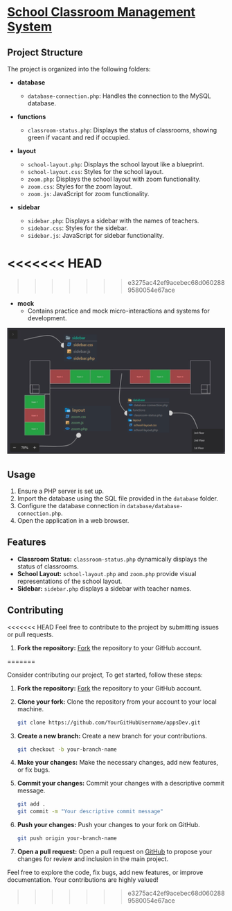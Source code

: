 # [School Classroom Management System](https://github.com/Jgarette0/appsDev)

## Project Structure

The project is organized into the following folders:

- **database**
  - `database-connection.php`: Handles the connection to the MySQL database.

- **functions**
  - `classroom-status.php`: Displays the status of classrooms, showing green if vacant and red if occupied.

- **layout**
  - `school-layout.php`: Displays the school layout like a blueprint.
  - `school-layout.css`: Styles for the school layout.
  - `zoom.php`: Displays the school layout with zoom functionality.
  - `zoom.css`: Styles for the zoom layout.
  - `zoom.js`: JavaScript for zoom functionality.

- **sidebar**
  - `sidebar.php`: Displays a sidebar with the names of teachers.
  - `sidebar.css`: Styles for the sidebar.
  - `sidebar.js`: JavaScript for sidebar functionality.

<<<<<<< HEAD
=======

>>>>>>> e3275ac42ef9acebec68d0602889580054e67ace
- **mock**
  - Contains practice and mock micro-interactions and systems for development.

![UI Screenshot](images/screenshot.png)

## Usage

1. Ensure a PHP server is set up.
2. Import the database using the SQL file provided in the `database` folder.
3. Configure the database connection in `database/database-connection.php`.
4. Open the application in a web browser.

## Features

- **Classroom Status:** `classroom-status.php` dynamically displays the status of classrooms.
- **School Layout:** `school-layout.php` and `zoom.php` provide visual representations of the school layout.
- **Sidebar:** `sidebar.php` displays a sidebar with teacher names.

## Contributing

<<<<<<< HEAD
Feel free to contribute to the project by submitting issues or pull requests.

1. **Fork the repository:** [Fork](https://github.com/Jgarette0/appsDev/fork) the repository to your GitHub account.

=======

Consider contributing our project, To get started, follow these steps:


1. **Fork the repository:** [Fork](https://github.com/Jgarette0/appsDev/fork) the repository to your GitHub account.


2. **Clone your fork:** Clone the repository from your account to your local machine.

    ```bash
    git clone https://github.com/YourGitHubUsername/appsDev.git
    ```

3. **Create a new branch:** Create a new branch for your contributions.

    ```bash
    git checkout -b your-branch-name
    ```

4. **Make your changes:** Make the necessary changes, add new features, or fix bugs.

5. **Commit your changes:** Commit your changes with a descriptive commit message.

    ```bash
    git add .
    git commit -m "Your descriptive commit message"
    ```

6. **Push your changes:** Push your changes to your fork on GitHub.

    ```bash
    git push origin your-branch-name
    ```

7. **Open a pull request:** Open a pull request on [GitHub](https://github.com/Jgarette0/appsDev/pulls) to propose your changes for review and inclusion in the main project.

Feel free to explore the code, fix bugs, add new features, or improve documentation. Your contributions are highly valued!

>>>>>>> e3275ac42ef9acebec68d0602889580054e67ace
